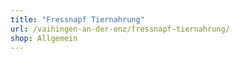 ```yaml
---
title: "Fressnapf Tiernahrung"
url: /vaihingen-an-der-enz/fressnapf-tiernahrung/
shop: Allgemein
---
```

